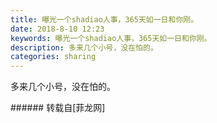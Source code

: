 ```yaml
---
title: 曝光一个shadiao人事，365天如一日和你刚。
date: 2018-8-10 12:23
keywords: 曝光一个shadiao人事，365天如一日和你刚。
description: 多来几个小号，没在怕的。
categories: sharing
---
```

<td class="t_f" id="postmessage_1620713">

<img alt="" border="0" class="zoom" data-cf-modified-24df5b30739df38ec357dbec-="" file="http://www.flw.ph/data/appbyme/upload/image/201808/10/B3y5x2nf1hia.jpg" id="aimg_JujJE" lazyloadthumb="1" onclick="" onmouseover="" src="http://www.flw.ph/data/appbyme/upload/image/201808/10/B3y5x2nf1hia.jpg"/><br/>
<img alt="" border="0" class="zoom" data-cf-modified-24df5b30739df38ec357dbec-="" file="http://www.flw.ph/data/appbyme/upload/image/201808/10/vJwT8tngeNEe.jpg" id="aimg_zS0ud" lazyloadthumb="1" onclick="" onmouseover="" src="http://www.flw.ph/data/appbyme/upload/image/201808/10/vJwT8tngeNEe.jpg"/><br/>
<img alt="" border="0" class="zoom" data-cf-modified-24df5b30739df38ec357dbec-="" file="http://www.flw.ph/data/appbyme/upload/image/201808/10/LWLX9G8ZZ6nL.jpg" id="aimg_Mjfd9" lazyloadthumb="1" onclick="" onmouseover="" src="http://www.flw.ph/data/appbyme/upload/image/201808/10/LWLX9G8ZZ6nL.jpg"/><br/>
<img alt="" border="0" class="zoom" data-cf-modified-24df5b30739df38ec357dbec-="" file="http://www.flw.ph/data/appbyme/upload/image/201808/10/YOAGfTe237MU.jpg" id="aimg_m6VYw" lazyloadthumb="1" onclick="" onmouseover="" src="http://www.flw.ph/data/appbyme/upload/image/201808/10/YOAGfTe237MU.jpg"/><br/>
<img alt="" border="0" class="zoom" data-cf-modified-24df5b30739df38ec357dbec-="" file="http://www.flw.ph/data/appbyme/upload/image/201808/10/32qwhKD3gKGW.jpg" id="aimg_x13yc" lazyloadthumb="1" onclick="" onmouseover="" src="http://www.flw.ph/data/appbyme/upload/image/201808/10/32qwhKD3gKGW.jpg"/><br/>
<img alt="" border="0" class="zoom" data-cf-modified-24df5b30739df38ec357dbec-="" file="http://www.flw.ph/data/appbyme/upload/image/201808/10/oamdw7664CHb.jpg" id="aimg_AmzgM" lazyloadthumb="1" onclick="" onmouseover="" src="http://www.flw.ph/data/appbyme/upload/image/201808/10/oamdw7664CHb.jpg"/><br/>
多来几个小号，没在怕的。<br/>
</td>
###### 转载自[菲龙网]